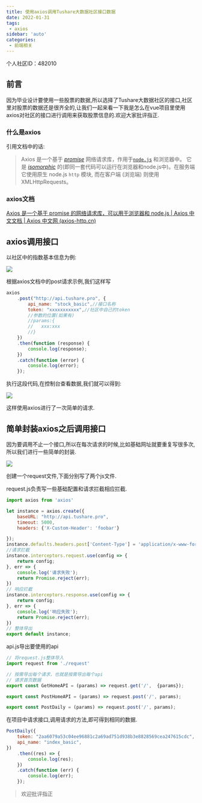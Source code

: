 ```yaml
---
title: 使用axios调用Tushare大数据社区接口数据
date: 2022-01-31
tags:
 - axios
sidebar: 'auto'
categories:
 - 前端相关
---
```


个人社区ID：482010
## 前言

​		因为毕业设计要使用一些股票的数据,所以选择了Tushare大数据社区的接口,社区里对股票的数据还是很齐全的,让我们一起来看一下我是怎么在vue项目里使用axios对社区的接口进行调用来获取股票信息的.欢迎大家批评指正.

### 什么是axios

引用文档中的话:

> Axios 是一个基于 *[promise](https://javascript.info/promise-basics)* 网络请求库，作用于[`node.js`](https://nodejs.org/) 和浏览器中。 它是 *[isomorphic](https://www.lullabot.com/articles/what-is-an-isomorphic-application)* 的(即同一套代码可以运行在浏览器和node.js中)。在服务端它使用原生 node.js `http` 模块, 而在客户端 (浏览端) 则使用XMLHttpRequests。

### axios文档

[Axios 是一个基于 promise 的网络请求库，可以用于浏览器和 node.js | Axios 中文文档 | Axios 中文网 (axios-http.cn)](https://www.axios-http.cn/)

## axios调用接口

以社区中的指数基本信息为例:

![](https://gitee.com/ekzodia_lty/blog-image/raw/master/img/20220131173333.png)

根据axios文档中的post请求示例,我们这样写

```js
axios
    .post("http://api.tushare.pro", {
        api_name: "stock_basic",//接口名称
        token: "xxxxxxxxxxx",//社区中自己的token
    	//参数的位置(如果有)	
    	//params:{
        //   xxx:xxx
       	//}
    })
    .then(function (response) {
        console.log(response);
    })
    .catch(function (error) {
        console.log(error);
    });
```

执行这段代码,在控制台查看数据,我们就可以得到:

![](https://gitee.com/ekzodia_lty/blog-image/raw/master/img/20220131173637.png)

这样使用axios进行了一次简单的请求.

## 简单封装axios之后调用接口

因为要调用不止一个接口,所以在每次请求的时候,比如基础网址就要重复写很多次,所以我们进行一些简单的封装.

![](https://gitee.com/ekzodia_lty/blog-image/raw/master/img/20220131174807.png)

创建一个request文件,下面分别写了两个js文件.

request.js负责写一些基础配置和请求拦截相应拦截.

```js
import axios from 'axios'

let instance = axios.create({
    baseURL: "http://api.tushare.pro",
    timeout: 5000,
    headers: {'X-Custom-Header': 'foobar'}

});
instance.defaults.headers.post['Content-Type'] = 'application/x-www-form-urlencoded';
//请求拦截
instance.interceptors.request.use(config => {
    return config;
}, err => {
    console.log('请求失败');
    return Promise.reject(err);
})
// 响应拦截
instance.interceptors.response.use(config => {
    return config;
}, err => {
    console.log('响应失败');
    return Promise.reject(err);
})
// 整体导出
export default instance;
```



api.js导出要使用的api

```js
// 将request.js整体导入
import request from './request'

// 按需导出每个请求，也就是按需导出每个api
// 请求首页数据
export const GetHomeAPI = (params) => request.get('/',  {params});

export const PostHomeAPI = (params) => request.post('/', params);

export const PostDaily = (params) => request.post('/', params);
```



在项目中请求接口,调用请求的方法,即可得到相同的数据.

```js
PostDaily({
    token: "2aa6079a53c04ee96881c2a69ad751d938b3e8828569cea247615cdc",
    api_name: "index_basic",
})
    .then((res) => {
        console.log(res);
    })
    .catch(function (err) {
        console.log(err);
    });
```

> 欢迎批评指正




